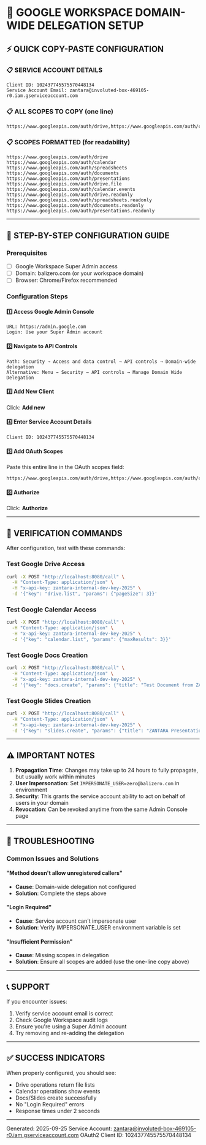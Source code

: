 # 🔧 GOOGLE WORKSPACE DOMAIN-WIDE DELEGATION SETUP

## ⚡ QUICK COPY-PASTE CONFIGURATION

### 📋 SERVICE ACCOUNT DETAILS
```
Client ID: 102437745575570448134
Service Account Email: zantara@involuted-box-469105-r0.iam.gserviceaccount.com
```

### 📋 ALL SCOPES TO COPY (one line)
```
https://www.googleapis.com/auth/drive,https://www.googleapis.com/auth/calendar,https://www.googleapis.com/auth/spreadsheets,https://www.googleapis.com/auth/documents,https://www.googleapis.com/auth/presentations,https://www.googleapis.com/auth/drive.file,https://www.googleapis.com/auth/calendar.events,https://www.googleapis.com/auth/drive.readonly,https://www.googleapis.com/auth/spreadsheets.readonly,https://www.googleapis.com/auth/documents.readonly,https://www.googleapis.com/auth/presentations.readonly
```

### 📋 SCOPES FORMATTED (for readability)
```
https://www.googleapis.com/auth/drive
https://www.googleapis.com/auth/calendar
https://www.googleapis.com/auth/spreadsheets
https://www.googleapis.com/auth/documents
https://www.googleapis.com/auth/presentations
https://www.googleapis.com/auth/drive.file
https://www.googleapis.com/auth/calendar.events
https://www.googleapis.com/auth/drive.readonly
https://www.googleapis.com/auth/spreadsheets.readonly
https://www.googleapis.com/auth/documents.readonly
https://www.googleapis.com/auth/presentations.readonly
```

---

## 🚀 STEP-BY-STEP CONFIGURATION GUIDE

### Prerequisites
- [ ] Google Workspace Super Admin access
- [ ] Domain: balizero.com (or your workspace domain)
- [ ] Browser: Chrome/Firefox recommended

### Configuration Steps

#### 1️⃣ Access Google Admin Console
```
URL: https://admin.google.com
Login: Use your Super Admin account
```

#### 2️⃣ Navigate to API Controls
```
Path: Security → Access and data control → API controls → Domain-wide delegation
Alternative: Menu → Security → API controls → Manage Domain Wide Delegation
```

#### 3️⃣ Add New Client
Click: **Add new**

#### 4️⃣ Enter Service Account Details
```
Client ID: 102437745575570448134
```

#### 5️⃣ Add OAuth Scopes
Paste this entire line in the OAuth scopes field:
```
https://www.googleapis.com/auth/drive,https://www.googleapis.com/auth/calendar,https://www.googleapis.com/auth/spreadsheets,https://www.googleapis.com/auth/documents,https://www.googleapis.com/auth/presentations,https://www.googleapis.com/auth/drive.file,https://www.googleapis.com/auth/calendar.events,https://www.googleapis.com/auth/drive.readonly,https://www.googleapis.com/auth/spreadsheets.readonly,https://www.googleapis.com/auth/documents.readonly,https://www.googleapis.com/auth/presentations.readonly
```

#### 6️⃣ Authorize
Click: **Authorize**

---

## 🧪 VERIFICATION COMMANDS

After configuration, test with these commands:

### Test Google Drive Access
```bash
curl -X POST "http://localhost:8080/call" \
  -H "Content-Type: application/json" \
  -H "x-api-key: zantara-internal-dev-key-2025" \
  -d '{"key": "drive.list", "params": {"pageSize": 3}}'
```

### Test Google Calendar Access
```bash
curl -X POST "http://localhost:8080/call" \
  -H "Content-Type: application/json" \
  -H "x-api-key: zantara-internal-dev-key-2025" \
  -d '{"key": "calendar.list", "params": {"maxResults": 3}}'
```

### Test Google Docs Creation
```bash
curl -X POST "http://localhost:8080/call" \
  -H "Content-Type: application/json" \
  -H "x-api-key: zantara-internal-dev-key-2025" \
  -d '{"key": "docs.create", "params": {"title": "Test Document from ZANTARA", "content": "Domain-wide delegation is working!"}}'
```

### Test Google Slides Creation
```bash
curl -X POST "http://localhost:8080/call" \
  -H "Content-Type: application/json" \
  -H "x-api-key: zantara-internal-dev-key-2025" \
  -d '{"key": "slides.create", "params": {"title": "ZANTARA Presentation"}}'
```

---

## ⚠️ IMPORTANT NOTES

1. **Propagation Time**: Changes may take up to 24 hours to fully propagate, but usually work within minutes
2. **User Impersonation**: Set `IMPERSONATE_USER=zero@balizero.com` in environment
3. **Security**: This grants the service account ability to act on behalf of users in your domain
4. **Revocation**: Can be revoked anytime from the same Admin Console page

---

## 🔧 TROUBLESHOOTING

### Common Issues and Solutions

#### "Method doesn't allow unregistered callers"
- **Cause**: Domain-wide delegation not configured
- **Solution**: Complete the steps above

#### "Login Required"
- **Cause**: Service account can't impersonate user
- **Solution**: Verify IMPERSONATE_USER environment variable is set

#### "Insufficient Permission"
- **Cause**: Missing scopes in delegation
- **Solution**: Ensure all scopes are added (use the one-line copy above)

---

## 📞 SUPPORT

If you encounter issues:
1. Verify service account email is correct
2. Check Google Workspace audit logs
3. Ensure you're using a Super Admin account
4. Try removing and re-adding the delegation

---

## ✅ SUCCESS INDICATORS

When properly configured, you should see:
- Drive operations return file lists
- Calendar operations show events
- Docs/Slides create successfully
- No "Login Required" errors
- Response times under 2 seconds

---

Generated: 2025-09-25
Service Account: zantara@involuted-box-469105-r0.iam.gserviceaccount.com
OAuth2 Client ID: 102437745575570448134